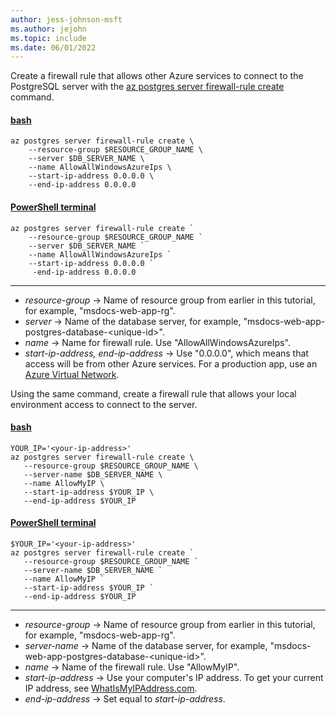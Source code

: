 ```yaml
---
author: jess-johnson-msft
ms.author: jejohn
ms.topic: include
ms.date: 06/01/2022
---
```


Create a firewall rule that allows other Azure services to connect to the PostgreSQL server with the [az postgres server firewall-rule create](/cli/azure/postgres/server/firewall-rule) command.

#### [bash](#tab/terminal-bash)

```azurecli
az postgres server firewall-rule create \
    --resource-group $RESOURCE_GROUP_NAME \
    --server $DB_SERVER_NAME \
    --name AllowAllWindowsAzureIps \
    --start-ip-address 0.0.0.0 \
    --end-ip-address 0.0.0.0
```

#### [PowerShell terminal](#tab/terminal-powershell)

```azurecli
az postgres server firewall-rule create `
    --resource-group $RESOURCE_GROUP_NAME `
    --server $DB_SERVER_NAME `
    --name AllowAllWindowsAzureIps `
    --start-ip-address 0.0.0.0 `
     -end-ip-address 0.0.0.0
```

---

* *resource-group* &rarr; Name of resource group from earlier in this tutorial, for example, "msdocs-web-app-rg".
* *server* &rarr; Name of the database server, for example, "msdocs-web-app-postgres-database-\<unique-id>".
* *name* &rarr; Name for firewall rule. Use "AllowAllWindowsAzureIps".
* *start-ip-address, end-ip-address* &rarr; Use "0.0.0.0", which means that access will be from other Azure services. For a production app, use an [Azure Virtual Network](/azure/virtual-network/virtual-networks-overview).

Using the same command, create a firewall rule that allows your local environment access to connect to the server.

#### [bash](#tab/terminal-bash)

```azurecli
YOUR_IP='<your-ip-address>'
az postgres server firewall-rule create \
   --resource-group $RESOURCE_GROUP_NAME \
   --server-name $DB_SERVER_NAME \
   --name AllowMyIP \
   --start-ip-address $YOUR_IP \
   --end-ip-address $YOUR_IP
```

#### [PowerShell terminal](#tab/terminal-powershell)

```azurecli
$YOUR_IP='<your-ip-address>'
az postgres server firewall-rule create `
   --resource-group $RESOURCE_GROUP_NAME `
   --server-name $DB_SERVER_NAME `
   --name AllowMyIP `
   --start-ip-address $YOUR_IP `
   --end-ip-address $YOUR_IP
```

---

* *resource-group* &rarr; Name of resource group from earlier in this tutorial, for example, "msdocs-web-app-rg".
* *server-name* &rarr; Name of the database server, for example, "msdocs-web-app-postgres-database-\<unique-id>".
* *name* &rarr; Name of the firewall rule. Use "AllowMyIP".
* *start-ip-address* &rarr; Use your computer's IP address. To get your current IP address, see [WhatIsMyIPAddress.com](https://whatismyipaddress.com/).
* *end-ip-address* &rarr; Set equal to *start-ip-address*.
